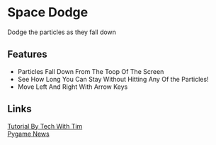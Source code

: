 # Space Dodge
Dodge the particles as they fall down
## Features
* Particles Fall Down From The Toop Of The Screen
* See How Long You Can Stay Without Hitting Any Of the Particles!
* Move Left And Right With Arrow Keys
## Links
[Tutorial By Tech With Tim](https://www.youtube.com/watch?v=waY3LfJhQLY)\
[Pygame News](https://www.pygame.org/news)

